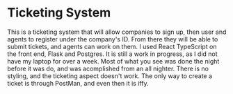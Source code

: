 
# Ticketing System

This is a ticketing system that will allow companies to sign up, then user and agents to register under the company's ID. From there they will be able to submit tickets, and agents can work on them. I used React TypeScript on the front end, Flask and Postgres. It is still a work in progress, as I did not have my laptop for over a week. Most of what you see was done the night before it was do, and was acomplished from an all nighter. There is no styling, and the ticketing aspect doesn't work. The only way to create a ticket is through PostMan, and even then it is iffy. 

